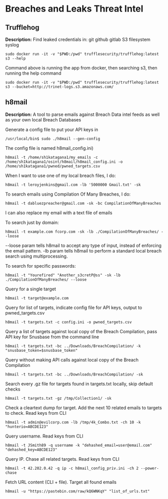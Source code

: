 # Breaches and Leaks Threat Intel

## Trufflehog

**Description:** Find leaked credentials in:
git
github
gitlab
S3
filesystem
syslog

`sudo docker run -it -v "$PWD:/pwd" trufflesecurity/trufflehog:latest s3 --help`

Command above is running the app from docker, then searching s3, then running the help command

`sudo docker run -it -v "$PWD:/pwd" trufflesecurity/trufflehog:latest s3 --bucket=http://trinet-logs.s3.amazonaws.com/`


## h8mail

**Description:** A tool to parse emails against Breach Data intel feeds as well as your own local Breach Databases

Generate a config file to put your API keys in

`/usr/local/bin$ sudo ./h8mail --gen-config`

The config file is named h8mail_config.ini)

`h8mail -t /home/sh1katagana1/my_emails -c /home/sh1katagana1/osint/h8mail/h8mail_config.ini -o /home/sh1katagana1/pwned/pwned_targets.csv`

When I want to use one of my local breach files, I do: 

`h8mail -t leroyjenkins@gmail.com -lb '5000000 Gmail.txt' -sk`

To search emails using Compilation Of Many Breaches, I do: 

`h8mail -t dabluezpreacher@gmail.com -sk -bc CompilationOfManyBreaches`

I can also replace my email with a text file of emails
 
To search just by domain: 

`h8mail -t example.com fcorp.com -sk -lb ./CompilationOfManyBreaches/ --loose`

--loose param tells h8mail to accept any type of input, instead of enforcing the email pattern.
-lb param tells h8mail to perform a standard local breach search using multiprocessing.

To search for specific passwords: 

`h8mail -t "Yourefired" "Another_s3cretP@ss" -sk -lb ./CompilationOfManyBreaches/ --loose`


Query for a single target

`h8mail -t target@example.com`

Query for list of targets, indicate config file for API keys, output to pwned_targets.csv

`h8mail -t targets.txt -c config.ini -o pwned_targets.csv`

Query a list of targets against local copy of the Breach Compilation, pass API key for Snusbase from the command line

`h8mail -t targets.txt -bc ../Downloads/BreachCompilation/ -k "snusbase_token=$snusbase_token"`

Query without making API calls against local copy of the Breach Compilation

`h8mail -t targets.txt -bc ../Downloads/BreachCompilation/ -sk`

Search every .gz file for targets found in targets.txt locally, skip default checks

`h8mail -t targets.txt -gz /tmp/Collection1/ -sk`

Check a cleartext dump for target. Add the next 10 related emails to targets to check. Read keys from CLI

`h8mail -t admin@evilcorp.com -lb /tmp/4k_Combo.txt -ch 10 -k "hunterio=ABCDE123"`

Query username. Read keys from CLI

`h8mail -t JSmith89 -q username -k "dehashed_email=user@email.com" "dehashed_key=ABCDE123"`

Query IP. Chase all related targets. Read keys from CLI

`h8mail -t 42.202.0.42 -q ip -c h8mail_config_priv.ini -ch 2 --power-chase`

Fetch URL content (CLI + file). Target all found emails

`h8mail -u "https://pastebin.com/raw/kQ6WNKqY" "list_of_urls.txt"`



